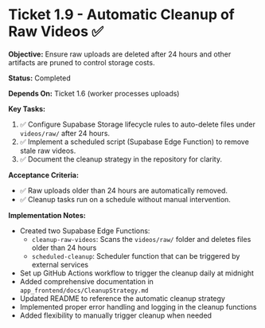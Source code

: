 # Ticket 1.9 - Automatic Cleanup of Raw Videos ✅

**Objective:** Ensure raw uploads are deleted after 24 hours and other artifacts are pruned to control storage costs.

**Status:** Completed

**Depends On:** Ticket 1.6 (worker processes uploads)

**Key Tasks:**
1. ✅ Configure Supabase Storage lifecycle rules to auto-delete files under `videos/raw/` after 24 hours.
2. ✅ Implement a scheduled script (Supabase Edge Function) to remove stale raw videos.
3. ✅ Document the cleanup strategy in the repository for clarity.

**Acceptance Criteria:**
- ✅ Raw uploads older than 24 hours are automatically removed.
- ✅ Cleanup tasks run on a schedule without manual intervention.

**Implementation Notes:**
- Created two Supabase Edge Functions:
  - `cleanup-raw-videos`: Scans the `videos/raw/` folder and deletes files older than 24 hours
  - `scheduled-cleanup`: Scheduler function that can be triggered by external services
- Set up GitHub Actions workflow to trigger the cleanup daily at midnight
- Added comprehensive documentation in `app_frontend/docs/CleanupStrategy.md`
- Updated README to reference the automatic cleanup strategy
- Implemented proper error handling and logging in the cleanup functions
- Added flexibility to manually trigger cleanup when needed

